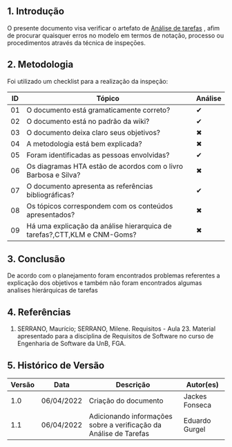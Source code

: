 ## 1. Introdução

O presente documento visa verificar o artefato de [Análise de tarefas](../analise_requisitos/contexto_uso/analise_tarefas.md) , afim de procurar quaisquer erros no modelo em termos de notação, processo ou procedimentos através da técnica de inspeçōes.

## 2. Metodologia

Foi utilizado um checklist para a realização da inspeção:

| ID  | Tópico                                                                   | Análise |
| --- | ------------------------------------------------------------------------ | ------- |
| 01  | O documento está gramaticamente correto?                                 | ✔       |
| 02  | O documento está no padrão da wiki?                                      | ✔       |
| 03  | O documento deixa claro seus objetivos?                                  | ✖       |
| 04  | A metodologia está bem explicada?                                        | ✖       |
| 05  | Foram identificadas as pessoas envolvidas?                               | ✔       |
| 06  | Os diagramas HTA estão de acordos com o livro Barbosa e Silva?           | ✖       |
| 07  | O documento apresenta as referências bibliográficas?                     | ✔       |
| 08  | Os tópicos correspondem com os conteúdos apresentados?                   | ✖       |
| 09  | Há uma explicação da análise hierarquica de tarefas?,CTT,KLM e CNM-Goms? | ✖       |

## 3. Conclusão

De acordo com o planejamento foram encontrados problemas referentes a explicação dos objetivos e também não foram encontrados algumas analises hierárquicas de tarefas

## 4. Referências

1. SERRANO, Maurício; SERRANO, Milene. Requisitos - Aula 23. Material apresentado para a disciplina de Requisitos de Software no curso de Engenharia de Software da UnB, FGA.

## 5. Histórico de Versão

| Versão | Data       | Descrição                                                         | Autor(es)      |
| ------ | ---------- | ----------------------------------------------------------------- | -------------- |
| 1.0    | 06/04/2022 | Criação do documento                                              | Jackes Fonseca |
| 1.1    | 06/04/2022 | Adicionando informações sobre a verificação da Análise de Tarefas | Eduardo Gurgel |
